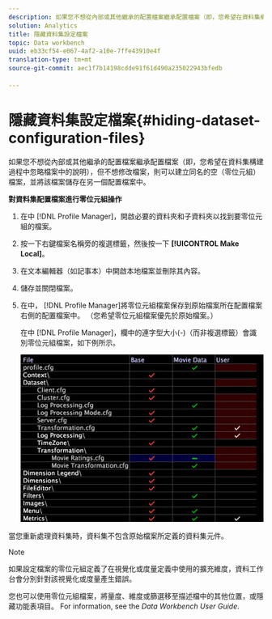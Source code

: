```yaml
---
description: 如果您不想從內部或其他繼承的配置檔案繼承配置檔案（即，您希望在資料集構建過程中忽略檔案中的說明），但不想修改檔案，則可以建立同名的空（零位元組）檔案，並將該檔案儲存在另一個配置檔案中。
solution: Analytics
title: 隱藏資料集設定檔案
topic: Data workbench
uuid: eb33cf54-e067-4af2-a10e-7ffe43910e4f
translation-type: tm+mt
source-git-commit: aec1f7b14198cdde91f61d490a235022943bfedb

---
```



# 隱藏資料集設定檔案{#hiding-dataset-configuration-files}

如果您不想從內部或其他繼承的配置檔案繼承配置檔案（即，您希望在資料集構建過程中忽略檔案中的說明），但不想修改檔案，則可以建立同名的空（零位元組）檔案，並將該檔案儲存在另一個配置檔案中。

**對資料集配置檔案進行零位元組操作**

1. 在中 [!DNL Profile Manager]，開啟必要的資料夾和子資料夾以找到要零位元組的檔案。
1. 按一下右鍵檔案名稱旁的複選標籤，然後按一下 **[!UICONTROL Make Local]**。
1. 在文本編輯器（如記事本）中開啟本地檔案並刪除其內容。
1. 儲存並關閉檔案。
1. 在中， [!DNL Profile Manager]將零位元組檔案保存到原始檔案所在配置檔案右側的配置檔案中。 （您希望零位元組檔案優先於原始檔案。）

   在中 [!DNL Profile Manager]，欄中的連字型大小(-)（而非複選標籤）會識別零位元組檔案，如下例所示。

   ![](assets/vis_ProfileManager_ZeroByteFile.png)

當您重新處理資料集時，資料集不包含原始檔案所定義的資料集元件。

>[!NOTE]
>
>如果設定檔案的零位元組定義了在視覺化或度量定義中使用的擴充維度，資料工作台會分別針對該視覺化或度量產生錯誤。

您也可以使用零位元組檔案，將量度、維度或篩選移至描述檔中的其他位置，或隱藏功能表項目。 For information, see the *Data Workbench User Guide*.
